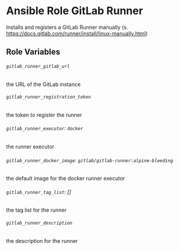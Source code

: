 # Ansible Role GitLab Runner
Installs and registers a GitLab Runner manually (s. https://docs.gitlab.com/runner/install/linux-manually.html)

## Role Variables

###### `gitlab_runner_gitlab_url`

the URL of the GitLab instance 

###### `gitlab_runner_registration_token`

the token to register the runner
    

###### `gitlab_runner_executor`: `docker`

the runner executor

###### `gitlab_runner_docker_image`: `gitlab/gitlab-runner:alpine-bleeding`

the default image for the docker runner executor

###### `gitlab_runner_tag_list`: []

the tag list for the runner

###### `gitlab_runner_description`

the description for the  runner


